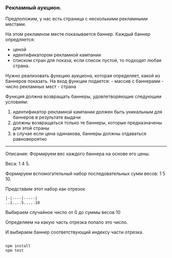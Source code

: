 ### Рекламный аукцион.

Предположим, у нас есть страница с несколькими рекламными местами.

На этом рекламном месте показывается баннер.
Каждый баннер опредляется:
  - ценой
  - идентификатором рекламной кампании
  - списком стран для показа; если список пустой, то подходит любая страна.

Нужно реализовать функцию аукциона, которая определяет, какой из баннеров показать.
На вход функции подается:
    - массив с баннерами
    - число рекламных мест
    - страна

Функция должна возвращать баннеры, удовлетворяющие следующим условиям:

1) идентификатор рекламной кампании должен быть уникальным для баннеров в результате выдачи
2) должны возвращаться только те баннеры, которые предназначены для этой страны
3) в случае если цена одинакова, баннеры должны отдаваться равновероятно

-----
Описание:
Формируем вес каждого баннера на основе его цены.

Веса: 1 4 5.

Формируем вспомогательный набор последовательных сумм весов: 1 5 10.

Представим этот набор как отрезок

```
|-|----|-----|
..1....5.....10
```

Выбираем случайное число от 0 до суммы весов 10

Определяем на какую часть отрезка попало это число.

И выбираем баннер соответствующий индексу части отрезка.

```shell

npm install
npm test

```